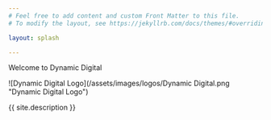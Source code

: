 ```yaml
---
# Feel free to add content and custom Front Matter to this file.
# To modify the layout, see https://jekyllrb.com/docs/themes/#overriding-theme-defaults

layout: splash

---
```


Welcome to Dynamic Digital

![Dynamic Digital Logo](/assets/images/logos/Dynamic Digital.png "Dynamic Digital Logo")

{{ site.description }}


